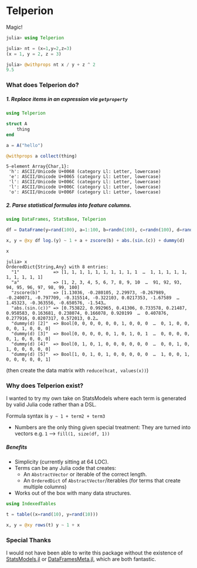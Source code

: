 # Telperion

Magic!

```julia
julia> using Telperion

julia> nt = (x=1,y=2,z=3)
(x = 1, y = 2, z = 3)

julia> @withprops nt x / y + z ^ 2
9.5
```

### What does **Telperion** do?

##### 1. Replace items in an expression via `getproperty`

```julia
using Telperion

struct A 
    thing
end

a = A("hello")

@withprops a collect(thing)
```

```
5-element Array{Char,1}:
 'h': ASCII/Unicode U+0068 (category Ll: Letter, lowercase)
 'e': ASCII/Unicode U+0065 (category Ll: Letter, lowercase)
 'l': ASCII/Unicode U+006C (category Ll: Letter, lowercase)
 'l': ASCII/Unicode U+006C (category Ll: Letter, lowercase)
 'o': ASCII/Unicode U+006F (category Ll: Letter, lowercase)
```

##### 2. Parse statistical formulas into feature columns.

```julia
using DataFrames, StatsBase, Telperion

df = DataFrame(y=rand(100), a=1:100, b=randn(100), c=randn(100), d=rand(1:5, 100))

x, y = @xy df log.(y) ~ 1 + a + zscore(b) + abs.(sin.(c)) + dummy(d)

x
```

```
julia> x
OrderedDict{String,Any} with 8 entries:
  "1"             => [1, 1, 1, 1, 1, 1, 1, 1, 1, 1  …  1, 1, 1, 1, 1, 1, 1, 1, 1, 1]
  "a"             => [1, 2, 3, 4, 5, 6, 7, 8, 9, 10  …  91, 92, 93, 94, 95, 96, 97, 98, 99, 100]
  "zscore(b)"     => [1.13036, -0.280105, 2.29973, -0.267989, -0.240071, -0.797709, -0.315514, -0.322103, 0.0217353, -1.67589  …  1.45323, -0.363556, -0.650576, -1.543…
  "abs.(sin.(c))" => [0.753822, 0.992965, 0.41306, 0.733578, 0.21487, 0.958583, 0.163681, 0.238074, 0.166078, 0.920199  …  0.407876, 0.277916, 0.0207317, 0.572013, 0.2…
  "dummy(d) [2]"  => Bool[0, 0, 0, 0, 0, 0, 1, 0, 0, 0  …  0, 1, 0, 0, 0, 0, 1, 0, 0, 0]
  "dummy(d) [3]"  => Bool[0, 0, 0, 0, 0, 1, 0, 1, 0, 1  …  0, 0, 0, 0, 0, 1, 0, 0, 0, 0]
  "dummy(d) [4]"  => Bool[0, 1, 0, 1, 0, 0, 0, 0, 0, 0  …  0, 0, 1, 0, 1, 0, 0, 0, 0, 0]
  "dummy(d) [5]"  => Bool[1, 0, 1, 0, 1, 0, 0, 0, 0, 0  …  1, 0, 0, 1, 0, 0, 0, 0, 0, 1]
```

(then create the data matrix with `reduce(hcat, values(x))`)

### Why does **Telperion** exist?

I wanted to try my own take on StatsModels where each term is generated by valid Julia code rather than a DSL.

Formula syntax is `y ~ 1 + term2 + term3`

- Numbers are the only thing given special treatment: They are turned into vectors e.g. `1` --> `fill(1, size(df, 1))`

##### Benefits

- Simplicity (currently sitting at 64 LOC).
- Terms can be any Julia code that creates:
  - An `AbstractVector` or iterable of the correct length.
  - An `OrderedDict` of `AbstractVector`/iterables (for terms that create multiple columns)
- Works out of the box with many data structures.

```julia
using IndexedTables 

t = table((x=rand(10), y=rand(10)))

x, y = @xy rows(t) y ~ 1 + x
```

### Special Thanks

I would not have been able to write this package without the existence of [StatsModels.jl](https://github.com/JuliaStats/StatsModels.jl) or [DataFramesMeta.jl](https://github.com/JuliaData/DataFramesMeta.jl), which are both fantastic.